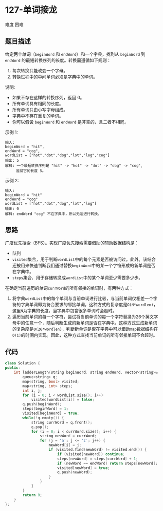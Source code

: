 # 127-单词接龙

难度 困难



## 题目描述

给定两个单词（`beginWord` 和 `endWord`）和一个字典，找到从 `beginWord` 到 `endWord` 的最短转换序列的长度。转换需遵循如下规则：

1. 每次转换只能改变一个字母。
2. 转换过程中的中间单词必须是字典中的单词。

说明:

- 如果不存在这样的转换序列，返回 0。
- 所有单词具有相同的长度。
- 所有单词只由小写字母组成。
- 字典中不存在重复的单词。
- 你可以假设 `beginWord` 和 `endWord` 是非空的，且二者不相同。

示例 1:
```
输入:
beginWord = "hit",
endWord = "cog",
wordList = ["hot","dot","dog","lot","log","cog"]
输出: 5
解释: 一个最短转换序列是 "hit" -> "hot" -> "dot" -> "dog" -> "cog",
     返回它的长度 5。
```
示例 2:
```
输入:
beginWord = "hit"
endWord = "cog"
wordList = ["hot","dot","dog","lot","log"]
输出: 0
解释: endWord "cog" 不在字典中，所以无法进行转换。
```


## 思路

 广度优先搜索（BFS）。实现广度优先搜索需要借助的辅助数据结构是：

- 队列
- `visited`集合，用于判断`wordList`中的每个元素是否被访问过。此外，该结合还被用来快速判断我们通过替换`beginWord`中的某一个字符形成的新单词是否在字典中。
- `steps`集合，用于存储转换成`wordList`中的某个单词至少需要多少步。

在确定当前遍历的单词`currWord`的所有邻接的单词时，有两种方式：

1. 将字典`wordList`中的每个单词与当前单词进行比较，与当前单词仅相差一个字符的字典单词即为符合要求的邻接单词。这种方式的复杂度是`O(N*wordlen)`，这里`N`为字典的长度，当字典中包含很多单词时会超时。
2. 遍历当前单词的每一个字符，尝试将当前单词的每一个字符替换为26个英文字母中的任意一个，随后判断生成的新单词是否在字典中。这种方式生成新单词的复杂度是`O(26*wordlen)`，判断新单词是否在字典中可以借助`map`数据结构在`O(1)`的时间内实现。因此，这种方式查找当前单词的所有邻接单词不会超时。



## 代码

```c++
class Solution {
public:
    int ladderLength(string beginWord, string endWord, vector<string>& wordList) {
        queue<string> q;
        map<string, bool> visited;
        map<string, int> steps;
        int i, j;
        for (i = 0; i < wordList.size(); i++)
            visited[wordList[i]] = false;
        q.push(beginWord);
        steps[beginWord] = 1;
        visited[beginWord] = true;
        while(!q.empty()) {
            string currWord = q.front();
            q.pop();
            for (i = 0; i < currWord.size(); i++) {
                string newWord = currWord;
                for (j = 'a'; j <= 'z'; j++) {
                    newWord[i] = j;
                    if (visited.find(newWord) != visited.end()) {
                        if (visited[newWord]) continue;
                        steps[newWord] = steps[currWord] + 1;
                        if (newWord == endWord) return steps[newWord];
                        visited[newWord] = true;
                        q.push(newWord);
                    }
                }
            }
        }
        return 0;
    }
};
```

